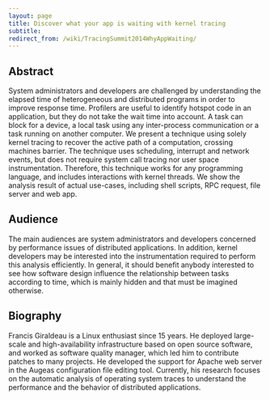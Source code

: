 ```yaml
---
layout: page
title: Discover what your app is waiting with kernel tracing
subtitle: 
redirect_from: /wiki/TracingSummit2014WhyAppWaiting/
---
```


## Abstract
System administrators and developers are challenged by understanding the elapsed time of heterogeneous and distributed programs in order to improve response time. Profilers are useful to identify hotspot code in an application, but they do not take the wait time into account. A task can block for a device, a local task using any inter-process communication or a task running on another computer. We present a technique using solely kernel tracing to recover the active path of a computation, crossing machines barrier. The technique uses scheduling, interrupt and network events, but does not require system call tracing nor user space instrumentation. Therefore, this technique works for any programming language, and includes interactions with kernel threads. We show the analysis result of actual use-cases, including shell scripts, RPC request, file server and web app.

## Audience
The main audiences are system administrators and developers concerned by performance issues of distributed applications. In addition, kernel developers may be interested into the instrumentation required to perform this analysis efficiently. In general, it should benefit anybody interested to see how software design influence the relationship between tasks according to time, which is mainly hidden and that must be imagined otherwise.

## Biography
Francis Giraldeau is a Linux enthusiast since 15 years. He deployed large-scale and high-availability infrastructure based on open source software, and worked as software quality manager, which led him to contribute patches to many projects. He developed the support for Apache web server in the Augeas configuration file editing tool. Currently, his research focuses on the automatic analysis of operating system traces to understand the performance and the behavior of distributed applications.
